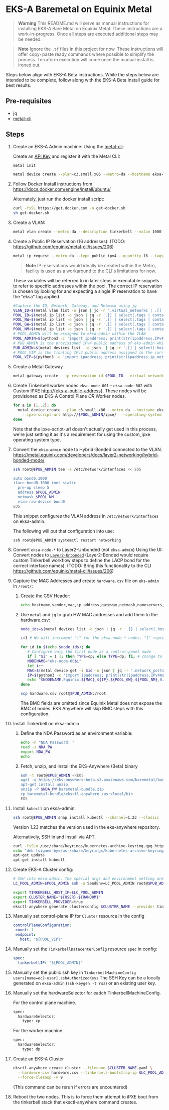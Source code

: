# EKS-A Baremetal on Equinix Metal

> **Warning**
> This README.md will serve as manual instructions for installing EKS-A Bare Metal on Equinix Metal.  These instructions are a work-in-progress. Once all steps are executed additional steps may be needed.

> **Note**
> Ignore the `.tf` files in this project for now. These instructions will offer copy+paste ready commands where possible to simplify the process. Terraform execution will come once the manual install is ironed out.


Steps below align with EKS-A Beta instructions. While the steps below are intended to be complete, follow along with the EKS-A Beta Install guide for best results.

## Pre-requisites

- jq
- [metal-cli](https://github.com/equinix/metal-cli)

## Steps

1. Create an EKS-A Admin machine:
   Using the [metal-cli](https://github.com/equinix/metal-cli):

   Create an [API Key](https://console.equinix.com/users/-/api-keys) and register it with the Metal CLI:

   ```sh
   metal init
   ```

   ```sh
   metal device create --plan=c3.small.x86 --metro=da --hostname eksa-admin --operating-system ubuntu_20_04
   ```

1. Follow Docker Install instructions from <https://docs.docker.com/engine/install/ubuntu/>

    Alternately, just run the docker install script:

    ```sh
    curl -fsSL https://get.docker.com -o get-docker.sh
    sh get-docker.sh
    ```

1. Create a VLAN:

     ```sh
     metal vlan create --metro da --description tinkerbell --vxlan 1000
     ```

1. Create a Public IP Reservation (16 addresses): (TODO: <https://github.com/equinix/metal-cli/issues/206>)

     ```sh
     metal ip request --metro da --type public_ipv4 --quantity 16 --tags eksa
     ```

     > **Note**
     > IP reservations would ideally be created within the Metro, facility is used as a workaround to the CLI's limitations for now.

     These variables will be referred to in later steps in executable snippets to refer to specific addresses within the pool. The correct IP reservation is chosen by looking for and expecting a single IP reservation to have the "eksa" tag applied.

     ```sh
     #Capture the ID, Network, Gateway, and Netmask using jq
     VLAN_ID=$(metal vlan list -o json | jq -r '.virtual_networks | .[] | select(.vxlan == 1000) | .id')
     POOL_ID=$(metal ip list -o json | jq -r '.[] | select(.tags | contains(["eksa"]))? | .id')
     POOL_NW=$(metal ip list -o json | jq -r '.[] | select(.tags | contains(["eksa"]))? | .network')
     POOL_GW=$(metal ip list -o json | jq -r '.[] | select(.tags | contains(["eksa"]))? | .gateway')
     POOL_NM=$(metal ip list -o json | jq -r '.[] | select(.tags | contains(["eksa"]))? | .netmask')
     # POOL_ADMIN will be assigned to eksa-admin within the VLAN
     POOL_ADMIN=$(python3 -c 'import ipaddress; print(str(ipaddress.IPv4Address("'${POOL_GW}'")+1))')
     # PUB_ADMIN is the provisioned IPv4 public address of eks-admin which we can use with ssh
     PUB_ADMIN=$(metal devices list  -o json  | jq -r '.[] | select(.hostname=="eksa-admin") | .ip_addresses [] | select(contains({"public":true,"address_family":4})) | .address')
     # POOL_VIP is the floating IPv4 public address assigned to the current lead kubernetes control plane
     POOL_VIP=$(python3 -c 'import ipaddress; print(str(ipaddress.ip_network("'${POOL_NW}'/'${POOL_NM}'").broadcast_address-1))')
     ```

1. Create a Metal Gateway

    ```sh
    metal gateway create --ip-reservation-id $POOL_ID --virtual-network $VLAN_ID
    ```

1. Create Tinkerbell worker nodes `eksa-node-001` - `eksa-node-002` with Custom IPXE <http://{eks-a-public-address>}. These nodes will be provisioned as EKS-A Control Plane *OR* Worker nodes.

     ```sh
     for a in {1..2}; do
       metal device create --plan c3.small.x86 --metro da --hostname eksa-node-00$a \
         --ipxe-script-url http://$POOL_ADMIN/ipxe/  --operating-system custom_ipxe
     done
     ```

   Note that the ipxe-script-url doesn't actually get used in this process, we're just setting it as it's a requirement for using the custom_ipxe operating system type.

1. Convert the `eksa-admin` node to Hybrid-Bonded connected to the VLAN.
   <https://metal.equinix.com/developers/docs/layer2-networking/hybrid-bonded-mode/>

      ```sh
      ssh root@$PUB_ADMIN tee -a /etc/network/interfaces << EOS

      auto bond0.1000
      iface bond0.1000 inet static
        pre-up sleep 5
        address $POOL_ADMIN
        netmask $POOL_NM
        vlan-raw-device bond0
      EOS
      ```

   This snippet configures the VLAN address in `/etc/network/interfaces` on eksa-admin.

   The following will put that configuration into use:

   `ssh root@$PUB_ADMIN systemctl restart networking`

1. Convert `eksa-node-*` to Layer2-Unbonded (not `eksa-admin`)
   Using the UI: Convert nodes to [`Layer2-Unbonded`](https://metal.equinix.com/developers/docs/layer2-networking/layer2-mode/#converting-to-layer-2-unbonded-mode) (Layer2-Bonded would require custom Tinkerbell workflow steps to define the LACP bond for the correct interface names).
   (TODO: Bring this functionality to the CLI <https://github.com/equinix/metal-cli/issues/206>)

1. Capture the MAC Addresses and create `hardware.csv` file on `eks-admin` in `/root/`:
   1. Create the CSV Header:

      ```sh
      echo hostname,vendor,mac,ip_address,gateway,netmask,nameservers,disk,labels > hardware.csv
      ```

   1. Use `metal` and `jq` to grab HW MAC addresses and add them to the hardware.csv:

      ```sh
      node_ids=$(metal devices list -o json | jq -r '.[] | select(.hostname | startswith("eksa-node")) | .id')

      i=1 # We will increment "i" for the eksa-node-* nodes. "1" represents the eksa-admin node.

      for id in $(echo $node_ids); do
         # Configure only the first node as a control-panel node
         if [ "$i" = 1 ]; then TYPE=cp; else TYPE=dp; fi; # change to 3 for HA
         NODENAME="eks-node-00$i"
         let i++
         MAC=$(metal device get -i $id -o json | jq -r '.network_ports | .[] | select(.name == "eth0") | .data.mac')
         IP=$(python3 -c 'import ipaddress; print(str(ipaddress.IPv4Address("'${POOL_GW}'")+'$i'))')
         echo "$NODENAME,Equinix,${MAC},${IP},${POOL_GW},${POOL_NM},8.8.8.8,/dev/sda,type=${TYPE}" >> hardware.csv
      done

      scp hardware.csv root@$PUB_ADMIN:/root
      ```

      The BMC fields are omitted since Equinix Metal does not expose the BMC of nodes. EKS Anywhere will skip BMC steps with this configuration.

1. Install Tinkerbell on eksa-admin
    1. Define the NDA Password as an environment variable:

       ```sh
       echo -n "NDA Password: "
       read -s NDA_PW
       export NDA_PW
       echo
       ```

    1. Fetch, unzip, and install the EKS-Anywhere (Beta) binary

         ```sh
         ssh -t root@$PUB_ADMIN <<EOS
         wget -q https://eks-anywhere-beta.s3.amazonaws.com/baremetal/baremetal-bundle.zip
         apt-get install unzip
         unzip -P $NDA_PW baremetal-bundle.zip
         cp baremetal-bundle/eksctl-anywhere /usr/local/bin
         EOS
         ```

1. Install `kubectl` on eksa-admin:

   ```sh
   ssh root@$PUB_ADMIN snap install kubectl --channel=1.23 --classic
   ```

   Version 1.23 matches the version used in the eks-anywhere repository.

   Alternatively, SSH in and install via APT.

   ```sh
   curl -fsSLo /usr/share/keyrings/kubernetes-archive-keyring.gpg https://packages.cloud.google.com/apt/doc/apt-key.gpg
   echo "deb [signed-by=/usr/share/keyrings/kubernetes-archive-keyring.gpg] https://apt.kubernetes.io/ kubernetes-xenial main" | sudo tee /etc/apt/sources.list.d/kubernetes.list
   apt-get update
   apt-get install kubectl
   ```

1. Create EKS-A Cluster config:

   ```sh
   # SSH into eksa-admin. The special args and environment setting are just tricks to plumb $POOL_ADMIN into the eksa-admin environment.
   LC_POOL_ADMIN=$POOL_ADMIN ssh -o SendEnv=LC_POOL_ADMIN root@$PUB_ADMIN
   ```

   ```sh
   export TINKERBELL_HOST_IP=$LC_POOL_ADMIN
   export CLUSTER_NAME="${USER}-${RANDOM}"
   export TINKERBELL_PROVIDER=true
   eksctl-anywhere generate clusterconfig $CLUSTER_NAME --provider tinkerbell > $CLUSTER_NAME.yaml
   ```

1. Manually set control-plane IP for `Cluster` resource in the config

   ```yaml
   controlPlaneConfiguration:
    count: 1
    endpoint:
      host: "${POOL_VIP}"
   ```

1. Manually set the `TinkerbellDatacenterConfig` resource `spec` in config:

   ```yaml
   spec:
     tinkerbellIP: "${POOL_ADMIN}"
   ```

1. Manually set the public ssh key in `TinkerbellMachineConfig` `users[name=ec2-user].sshAuthorizedKeys`
   The SSH Key can be a locally generated on `eksa-admin` (`ssh-keygen -t rsa`) or an existing user key.

1. Manually set the hardwareSelector for eadch TinkerbellMachineConfig.

   For the control plane machine.

   ```sh
   spec:
     hardwareSelector:
       type: cp
   ```

   For the worker machine.

   ```sh
   spec:
     hardwareSelector:
       type: dp
   ```

1. Create an EKS-A Cluster

   ```sh
   eksctl-anywhere create cluster --filename $CLUSTER_NAME.yaml \
     --hardware-csv hardware.csv --tinkerbell-bootstrap-ip $LC_POOL_ADMIN \
     --force-cleanup -v 9
   ```

   (This command can be rerun if errors are encountered)

1. Reboot the two nodes. This is to force them attempt to iPXE boot from the tinkerbell stack that eksctl-anywhere command creates.